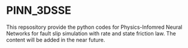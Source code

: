 # PINN_3DSSE
This repsository provide the python codes for Physics-Infomred Neural Networks for fault slip simulation with rate and state friction law.
The content will be added in the near future.

